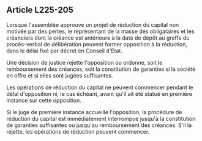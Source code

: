 Article L225-205
----
Lorsque l'assemblée approuve un projet de réduction du capital non motivée par
des pertes, le représentant de la masse des obligataires et les créanciers dont
la créance est antérieure à la date de dépôt au greffe du procès-verbal de
délibération peuvent former opposition à la réduction, dans le délai fixé par
décret en Conseil d'Etat.

Une décision de justice rejette l'opposition ou ordonne, soit le remboursement
des créances, soit la constitution de garanties si la société en offre et si
elles sont jugées suffisantes.

Les opérations de réduction du capital ne peuvent commencer pendant le délai
d'opposition ni, le cas échéant, avant qu'il ait été statué en première instance
sur cette opposition.

Si le juge de première instance accueille l'opposition, la procédure de
réduction du capital est immédiatement interrompue jusqu'à la constitution de
garanties suffisantes ou jusqu'au remboursement des créances. S'il la rejette,
les opérations de réduction peuvent commencer.
